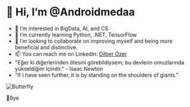 # 👋 Hi, I’m @Androidmedaa

- 👀 I’m interested in BigData, AI, and CS
- 🌱 I’m currently learning Python, .NET, TensorFlow
- 💞️ I’m looking to collaborate on improving myself and being more beneficial and distinctive.
- 📫 You can reach me on LinkedIn: [Dilber Ozer](https://www.linkedin.com/in/dilber-ozer-8b4b04250/)
- "Eğer ki diğerlerinden ötesini görebildiysem; bu devlerin omuzlarında yükseldiğim İçindir." - Isaac Newton
- "If I have seen further, it is by standing on the shoulders of giants."

![Butterfly](https://github.com/Androidmedaa/Androidmedaa/blob/main/path-to-your-gif-or-svg.gif)

👋Bye
